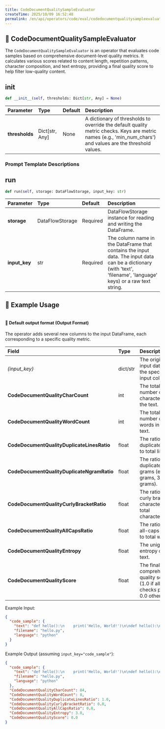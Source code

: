 ```yaml
---
title: CodeDocumentQualitySampleEvaluator
createTime: 2025/10/09 16:52:48
permalink: /en/api/operators/code/eval/codedocumentqualitysampleevaluator/
---
```


## 📘 CodeDocumentQualitySampleEvaluator
The `CodeDocumentQualitySampleEvaluator` is an operator that evaluates code samples based on comprehensive document-level quality metrics. It calculates various scores related to content length, repetition patterns, character composition, and text entropy, providing a final quality score to help filter low-quality content.

## __init__
```python
def __init__(self, thresholds: Dict[str, Any] = None)
```
| Parameter | Type | Default | Description |
| :---------- | :---------------- | :------ | :---------------------------------------------------------------------------------------------------------------------------------------- |
| **thresholds** | Dict[str, Any] | None | A dictionary of thresholds to override the default quality metric checks. Keys are metric names (e.g., 'min_num_chars') and values are the threshold values. |

### Prompt Template Descriptions


## run
```python
def run(self, storage: DataFlowStorage, input_key: str)
```
| Parameter | Type | Default | Description |
| :---------- | :---------------- | :-------- | :------------------------------------------------------------------------------------------------------------------------------------------------------------------ |
| **storage** | DataFlowStorage | Required | DataFlowStorage instance for reading and writing the DataFrame. |
| **input_key** | str | Required | The column name in the DataFrame that contains the input data. The input data can be a dictionary (with 'text', 'filename', 'language' keys) or a raw text string. |

## 🧠 Example Usage
```python

```

#### 🧾 Default output format (Output Format)
The operator adds several new columns to the input DataFrame, each corresponding to a specific quality metric.

| Field | Type | Description |
| :--------------------------------------- | :------ | :--------------------------------------------------------------------- |
| *{input_key}* | dict/str | The original input data from the specified input column. |
| **CodeDocumentQualityCharCount** | int | The total number of characters in the text. |
| **CodeDocumentQualityWordCount** | int | The total number of words in the text. |
| **CodeDocumentQualityDuplicateLinesRatio** | float | The ratio of duplicate lines to total lines. |
| **CodeDocumentQualityDuplicateNgramRatio** | float | The ratio of duplicate N-grams (e.g., 2-grams, 3-grams). |
| **CodeDocumentQualityCurlyBracketRatio** | float | The ratio of curly bracket characters to total characters. |
| **CodeDocumentQualityAllCapsRatio** | float | The ratio of all-caps words to total words. |
| **CodeDocumentQualityEntropy** | float | The unigram entropy of the text. |
| **CodeDocumentQualityScore** | float | The final comprehensive quality score (1.0 if all checks pass, 0.0 otherwise). |

Example Input:
```json
{
  "code_sample": {
    "text": "def hello():\n    print('Hello, World!')\n\ndef hello():\n    print('Hello, World!')",
    "filename": "hello.py",
    "language": "python"
  }
}
```
Example Output (assuming `input_key="code_sample"`):
```json
{
  "code_sample": {
    "text": "def hello():\n    print('Hello, World!')\n\ndef hello():\n    print('Hello, World!')",
    "filename": "hello.py",
    "language": "python"
  },
  "CodeDocumentQualityCharCount": 84,
  "CodeDocumentQualityWordCount": 8,
  "CodeDocumentQualityDuplicateLinesRatio": 1.0,
  "CodeDocumentQualityCurlyBracketRatio": 0.0,
  "CodeDocumentQualityAllCapsRatio": 0.0,
  "CodeDocumentQualityEntropy": 3.0,
  "CodeDocumentQualityScore": 0.0
}
